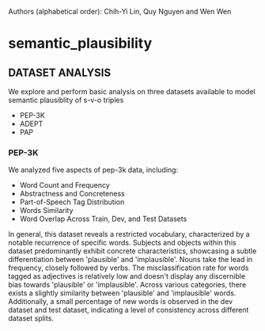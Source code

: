 Authors (alphabetical order): Chih-Yi Lin, Quy Nguyen and Wen Wen

# semantic_plausibility

## DATASET ANALYSIS
We explore and perform basic analysis on three datasets available to model semantic plausiblity of s-v-o triples
* PEP-3K
* ADEPT
* PAP

### PEP-3K 
We analyzed five aspects of pep-3k data, including: 
* Word Count and Frequency
* Abstractness and Concreteness
* Part-of-Speech Tag Distribution
* Words Similarity
* Word Overlap Across Train, Dev, and Test Datasets

In general, this dataset reveals a restricted vocabulary, characterized by a notable recurrence of specific words. Subjects and objects within this dataset predominantly exhibit concrete characteristics, showcasing a subtle differentiation between 'plausible' and 'implausible'. Nouns take the lead in frequency, closely followed by verbs. The misclassification rate for words tagged as adjectives is relatively low and doesn't display any discernible bias towards 'plausible' or 'implausible'. Across various categories, there exists a slightly similarity between 'plausible' and 'implausible' words. Additionally, a small percentage of new words is observed in the dev dataset and test dataset, indicating a level of consistency across different dataset splits.
